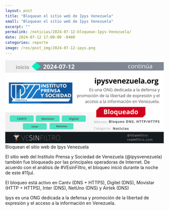 ```yaml
---
layout: post
title: "Bloquean el sitio web de Ipys Venezuela"
small: "Bloquean el sitio web de Ipys Venezuela"
excerpt: ""
permalink: /noticias/2024-07-12-bloquean-Ipys-Venezuela/
date: 2024-07-12 17:00:00 -0400
categories: reporte
image: /res/post_img/2024-07-12-ipys.png
---
```

![](/res/post_img/2024-07-12-ipys.png)
Bloquean el sitio web de Ipys Venezuela

El sitio web del Instituto Prensa y Sociedad de Venezuela (@ipysvenezuela) también fue bloqueado por las principales operadoras de Internet.
De acuerdo con el análisis de #VEsinFiltro, el bloqueo inició durante la noche de este #11jul.

El bloqueo está activo en Cantv (DNS + HTTPS), Digitel (DNS), Movistar (HTTP + HTTPS), Inter (DNS), NetUno (DNS) y Airtek (DNS)

Ipys es una ONG dedicada a la defensa y promoción de la libertad de expresión y el acceso a la información en Venezuela.
